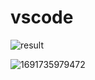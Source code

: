 # vscode

![result](https://github.com/YAOLUYANG/vscode/assets/13570207/5c1364e8-a79b-4236-b858-41b713bff3d2)




![1691735979472](https://github.com/YAOLUYANG/vscode/assets/13570207/6697766b-148a-4a62-9137-d02c7bb2eec4)
